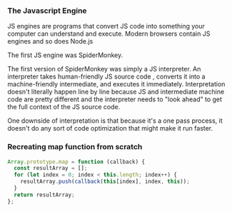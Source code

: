 ### The Javascript Engine

JS engines are programs that convert JS code into something your computer can understand and execute. Modern browsers contain JS engines and so does Node.js

The first JS engine was SpiderMonkey.

The first version of SpiderMonkey was simply a JS interpreter.
An interpreter takes human-friendly JS source code , converts it into a machine-friendly intermediate, and executes it immediately. Interpretation doesn't literally happen line by line because JS and intermediate machine code are pretty different and the interpreter needs to "look ahead" to get the full context of the JS source code.

One downside of interpretation is that because it's a one pass process, it doesn't do any sort of code optimization that might make it run faster.

### Recreating map function from scratch

```javascript
Array.prototype.map = function (callback) {
  const resultArray = [];
  for (let index = 0; index < this.length; index++) {
    resultArray.push(callback(this[index], index, this));
  }
  return resultArray;
};
```
